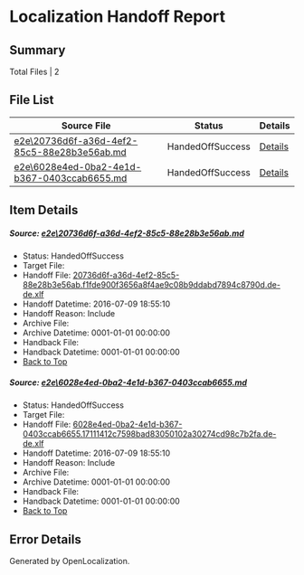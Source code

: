 # <a name='report-top'></a> Localization Handoff Report

## Summary
 Total Files | 2

## File List
 Source File | Status | Details 
 ----------- | ------ | ------- 
 [e2e\20736d6f-a36d-4ef2-85c5-88e28b3e56ab.md](https://github.com/OpenLocalizationTestOrg/oltest/blob/23222be52475e3c0e54c97e52568d9c91f4f2ade/e2e/20736d6f-a36d-4ef2-85c5-88e28b3e56ab.md) | HandedOffSuccess | [Details](#73cc922b968024e7eaf49ef88466d3ed71aa69d01)
 [e2e\6028e4ed-0ba2-4e1d-b367-0403ccab6655.md](https://github.com/OpenLocalizationTestOrg/oltest/blob/23222be52475e3c0e54c97e52568d9c91f4f2ade/e2e/6028e4ed-0ba2-4e1d-b367-0403ccab6655.md) | HandedOffSuccess | [Details](#b4078ccf385b268666e8dff0b20d8c60f90026892)

## Item Details
##### <a name='73cc922b968024e7eaf49ef88466d3ed71aa69d01'></a> Source: [e2e\20736d6f-a36d-4ef2-85c5-88e28b3e56ab.md](https://github.com/OpenLocalizationTestOrg/oltest/blob/23222be52475e3c0e54c97e52568d9c91f4f2ade/e2e/20736d6f-a36d-4ef2-85c5-88e28b3e56ab.md)
* Status: HandedOffSuccess
* Target File: 
* Handoff File: [20736d6f-a36d-4ef2-85c5-88e28b3e56ab.f1fde900f3656a8f4ae9c08b9ddabd7894c8790d.de-de.xlf](https://github.com/OpenLocalizationTestOrg/olhandoff-e2e/blob/a5414095a5b4b8e44aa5b89878cda514f4d7afd7/ol-handoff/OpenLocalizationTestOrg/oltest-dede-fly/ci/ht/20736d6f-a36d-4ef2-85c5-88e28b3e56ab.f1fde900f3656a8f4ae9c08b9ddabd7894c8790d.de-de.xlf)
* Handoff Datetime: 2016-07-09 18:55:10
* Handoff Reason: Include
* Archive File: 
* Archive Datetime: 0001-01-01 00:00:00
* Handback File: 
* Handback Datetime: 0001-01-01 00:00:00
* [Back to Top](#report-top)

##### <a name='b4078ccf385b268666e8dff0b20d8c60f90026892'></a> Source: [e2e\6028e4ed-0ba2-4e1d-b367-0403ccab6655.md](https://github.com/OpenLocalizationTestOrg/oltest/blob/23222be52475e3c0e54c97e52568d9c91f4f2ade/e2e/6028e4ed-0ba2-4e1d-b367-0403ccab6655.md)
* Status: HandedOffSuccess
* Target File: 
* Handoff File: [6028e4ed-0ba2-4e1d-b367-0403ccab6655.17111412c7598bad83050102a30274cd98c7b2fa.de-de.xlf](https://github.com/OpenLocalizationTestOrg/olhandoff-e2e/blob/a5414095a5b4b8e44aa5b89878cda514f4d7afd7/ol-handoff/OpenLocalizationTestOrg/oltest-dede-fly/ci/ht/6028e4ed-0ba2-4e1d-b367-0403ccab6655.17111412c7598bad83050102a30274cd98c7b2fa.de-de.xlf)
* Handoff Datetime: 2016-07-09 18:55:10
* Handoff Reason: Include
* Archive File: 
* Archive Datetime: 0001-01-01 00:00:00
* Handback File: 
* Handback Datetime: 0001-01-01 00:00:00
* [Back to Top](#report-top)


## Error Details

Generated by OpenLocalization.
